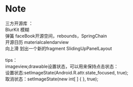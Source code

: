 # Note
三方开源库 ：<br>
BlurKit				模糊<br>
弹簧				faceBook开源空间，rebounds，SpringChain<br>
开源日历			materialcalendarview<br>
向上滑 划出一个新的fragment	SlidingUpPanelLayout	<br><br>
tips：<br>
imageview,drawable设置状态，可以用来保持点击状态：<br>
设置状态:setImageState(Android.R.attr.state_focused, true);<br>
取消状态：setImageState(new int[ ] { }, true);
